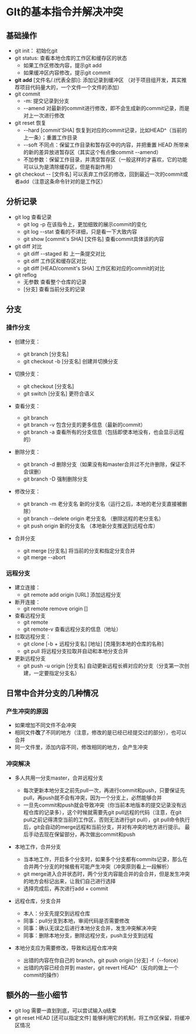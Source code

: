 # GIt的基本指令并解决冲突

## 基础操作
- git init： 初始化git
- git status: 查看本地仓库的工作区和缓存区的状态
    - 如果工作区修改内容，提示git add
    - 如果缓冲区内容修改，提示git commit
- **git add** [文件名/.(代表全部)]: 添加记录到缓冲区 （对于项目组开发，其实推荐项目代码量大的，一个文件一个文件的添加）
- git commit 
    - -m: 提交记录到分支
    - --amend 对最新的commit进行修改，即不会生成新的commit记录，而是对上一次进行修改
- git reset 恢复
    - --hard [commit'SHA] 恢复到对应的commit记录，比如HEAD^（当前的上一条）；重置工作目录
    - --soft 不同点：保留工作目录和暂存区中的内容，并把重置 HEAD 所带来的新的差异放进暂存区（其实这个有点像commit --amend）
    - 不加参数：保留工作目录，并清空暂存区（一般这样的才喜欢，它的功能可以认为是清除缓存区，但是有副作用）
- git checkout -- [文件名] 可以丢弃工作区的修改，回到最近一次的commit或者add（注意这条命令针对的是工作区）

## 分析记录
- git log 查看记录
    - git log -p 在该指令上，更加细致的展示commit的变化
    - git log --stat 查看的不详细，只是看一下大致内容
    - git show [commit's SHA] [文件名] 查看commit具体该的内容
- git diff 对比
    - git diff --staged 和 上一条提交对比
    - git diff 工作区和缓存区对比
    - git diff [HEAD/commit's SHA] 工作区和对应的commit的对比
- git reflog
    - 无参数 查看整个仓库的记录
    - [分支] 查看当前分支的记录
## 分支

### 操作分支
- 创建分支：
    - git branch [分支名] 
    - git checkout -b [分支名] 创建并切换分支

- 切换分支：
    - git checkout [分支名] 
    - git switch [分支名] 更符合语义

- 查看分支：
    - git branch
    - git branch -v 包含分支的更多信息（最新的commit）
    - git branch -a 查看所有的分支信息（包括即使本地没有，也会显示远程的）

- 删除分支：
    - git branch -d 删除分支（如果没有和master合并过不允许删除，保证不会误删）
    - git branch -D 强制删除分支

- 修改分支：
    - git branch -m 老分支名 新的分支名（运行之后，本地的老分支直接被删除）
    - git branch --delete origin 老分支名 （删除远程的老分支名）
    - git push origin 新的分支名 （本地新分支推送到远程仓库）



- 合并分支
    - git merge [分支名] 将当前的分支和指定分支合并
    - git merge --abort
### 远程分支
- 建立连接：    
    - git remote add    origin [URL]  添加远程分支
- 断开连接：
    - git remote remove origin []
- 查看远程分支
    - git remote 
    - git remote-v 查看远程分支的信息（地址）
- 拉取远程分支：
    - git clone [-b + 远程分支名] [地址] [克隆到本地的仓库的名称]
    - git pull 将远程分支拉取并自动和本地分支合并
- 更新远程分支
    - git push -u origin [分支名] 自动更新远程长裤对应的分支（分支第一次创建，一定要指定分支名）



## 日常中合并分支的几种情况

### 产生冲突的原因
- 如果增加不同文件不会冲突
- 相同文件**改**了不同的地方（注意，修改的是已经已经提交过的部分），也可以合并
- 同一文件里，添加内容不同，修改相同的地方，会产生冲突

### 冲突解决

- 多人共用一分支master，合并远程分支
    - 每次更新本地分支之前先pull一次，再进行commit和push，只要保证先pull，再push就不会有冲突，因为一个分支上，必然能够合并
    - 一旦先commit和push就会导致冲突（你当前本地版本的提交记录没有远程仓库的记录多），这个时候就需要先git pull远程的代码（注意，在git pull之前记得清空当前的工作区，否则无法进行git pull），git pull命令执行后，git会自动的merge远程和当前分支，并对有冲突的地方进行提示。 最后手动去现在保留部分，再次做出commit和push

- 本地工作，合并分支
    - 当本地工作，开启多个分支时，如果多个分支都有commits记录，那么在合并两个分支的时候极有可能产生冲突（冲突原则看上一段解析）
    - git merge进入合并状态时，两个分支内容能合并的会合并，但是发生冲突的地方会标记出来，让我们自己进行选择
    - 选择完成后，再次进行add + commit

- 远程仓库，分支合并
    - 本人：分支先提交到远程仓库
    - 同事：pull分支到本地，审阅代码是否需要修改
    - 同事：确认无误之后进行本地分支合并，发生冲突解决冲突
    - 同事：删除本地分支，删除远程分支，push主分支到远程
- 本地分支应为需要修改，导致和远程仓库冲突
    - 出错的内容在你自己的 branch，git push origin [分支] -f（--force）
    - 出错的内容已经合并到 master，git revert HEAD^（反向的做上一个commit的操作）


## 额外的一些小细节
- git log 需要一直划到底，可以尝试输入q结束
- git reset HEAD [还可以指定文件] 能够利用它的机制，将工作区保留，将缓冲区情况